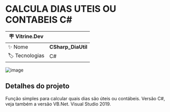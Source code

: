 <h1 align="left">CALCULA DIAS UTEIS OU CONTABEIS C#</h1>

| :placard: Vitrine.Dev |  |
| -------------  | --- |
| :sparkles: Nome        | **CSharp_DiaUtil**
| :label: Tecnologias | C#

![image](https://user-images.githubusercontent.com/24603753/204861326-c81d414f-7070-4cd7-aa74-6b31ca31ca07.png#vitrinedev)

<h2 align="left">Detalhes do projeto</h2>

Função simples para calcular quais dias são úteis ou contábeis. Versão C#, veja também a versão VB.Net. Visual Studio 2019.
